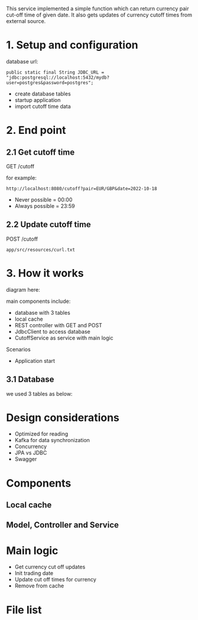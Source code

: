 This service implemented a simple function which can return currency pair cut-off time of given date.
It also gets updates of currency cutoff times from external source.

# 1. Setup and configuration

database url:

    public static final String JDBC_URL = "jdbc:postgresql://localhost:5432/mydb?user=postgres&password=postgres";

* create database tables
* startup application
* import cutoff time data

# 2. End point

## 2.1 Get cutoff time

GET /cutoff

for example: 

    http://localhost:8080/cutoff?pair=EUR/GBP&date=2022-10-18

* Never possible = 00:00
* Always possible = 23:59

## 2.2 Update cutoff time

POST /cutoff

    app/src/resources/curl.txt

# 3. How it works

diagram here:

main components include:

* database with 3 tables
* local cache
* REST controller with GET and POST
* JdbcClient to access database
* CutoffService as service with main logic

Scenarios

* Application start


## 3.1 Database

we used 3 tables as below:



# Design considerations

* Optimized for reading
* Kafka for data synchronization
* Concurrency
* JPA vs JDBC
* Swagger

# Components

## Local cache

## Model, Controller and Service

# Main logic

* Get currency cut off updates
* Init trading date
* Update cut off times for currency
* Remove from cache



# File list